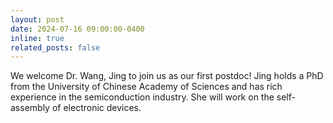```yaml
---
layout: post
date: 2024-07-16 09:00:00-0400
inline: true
related_posts: false
---
```


We welcome Dr. Wang, Jing to join us as our first postdoc! Jing holds a PhD from the University of Chinese Academy of Sciences and has rich experience in the semiconduction industry. She will work on the self-assembly of electronic devices.
